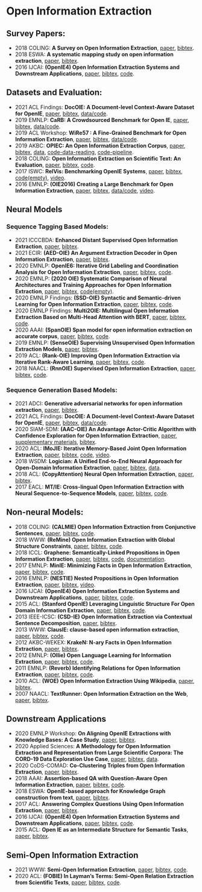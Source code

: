 # Open Information Extraction
<!--
- 20xx ??: **??**, [paper](??), [bibtex](/Bibtex/openie/？？.bib), [code](？？).
-->

## Survey Papers:
- 2018 COLING: **A Survey on Open Information Extraction**, [paper](https://www.aclweb.org/anthology/C18-1326), [bibtex](/Bibtex/openie/open_survey_tradtional.bib).
- 2018 ESWA: **A systematic mapping study on open information extraction**, [paper](https://doi.org.remotexs.ntu.edu.sg/10.1016/j.eswa.2018.06.046), [bibtex](/Bibtex/openie/map_study_oie.bib).
- 2016 IJCAI: **(OpenIE4) Open Information Extraction Systems and Downstream Applications**, [paper](https://dblp.org/rec/conf/ijcai/Mausam16.bib), [bibtex](/Bibtex/openie/openie_survey_downstream.bib), [code](https://github.com/knowitall/openie).

## Datasets and Evaluation:
- 2021 ACL Findings: **DocOIE: A Document-level Context-Aware Dataset for OpenIE**, [paper](https://aclanthology.org/2021.findings-acl.210), [bibtex](/Bibtex/openie/DocOIE.bib), [data/code](https://github.com/daviddongkc/DocOIE).
- 2019 EMNLP: **CaRB: A Crowdsourced Benchmark for Open IE**, [paper](https://www.aclweb.org/anthology/D19-1651), [bibtex](/Bibtex/openie/carb.bib), [data/code](https://github.com/dair-iitd/CaRB).
- 2019 ACL Workshop: **WiRe57 : A Fine-Grained Benchmark for Open Information Extraction**, [paper](https://www.aclweb.org/anthology/W19-4002), [bibtex](/Bibtex/openie/wire57.bib), [data/code](https://github.com/rali-udem/WiRe57).
- 2019 AKBC: **OPIEC: An Open Information Extraction Corpus**, [paper](https://doi.org/10.24432/C53W2J), [bibtex](/Bibtex/openie/OPIEC.bib), [data](https://www.uni-mannheim.de/dws/research/resources/opiec/), [code-data-reading](https://github.com/uma-pi1/OPIEC), [code-pipeline](https://github.com/uma-pi1/OPIEC-pipeline).
- 2018 COLING: **Open Information Extraction on Scientific Text: An Evaluation**, [paper](https://aclanthology.org/C18-1289/), [bibtex](/Bibtex/openie/scientific_oie_eval.bib), [code](https://data.mendeley.com/datasets/6m5dyx4b58/2).
- 2017 ISWC: **RelVis: Benchmarking OpenIE Systems**, [paper](http://ceur-ws.org/Vol-1963/paper527.pdf), [bibtex](/Bibtex/openie/RelVis.bib), [code(empty)](https://github.com/SchmaR/RelVis), [video](https://www.youtube.com/watch?v=Hs87hIe-HEs).
- 2016 EMNLP: **(OIE2016) Creating a Large Benchmark for Open Information Extraction**, [paper](https://www.aclweb.org/anthology/D16-1252), [bibtex](/Bibtex/openie/OIE2016.bib), [data/code](https://github.com/gabrielStanovsky/oie-benchmark), [video](https://vimeo.com/239251034).

## Neural Models
### Sequence Tagging Based Models:
- 2021 ICCCBDA: **Enhanced Distant Supervised Open Information Extraction**, [paper](https://ieeexplore.ieee.org/document/9442541), [bibtex](/Bibtex/openie/enhance_distant_oie.bib).
- 2021 ECIR: **(AED-OIE) An Argument Extraction Decoder in Open Information Extraction**, [paper](https://link.springer.com/chapter/10.1007%2F978-3-030-72113-8_21), [bibtex](/Bibtex/openie/aed_oie.bib).
- 2020 EMNLP: **OpenIE6: Iterative Grid Labeling and Coordination Analysis for Open Information Extraction**, [paper](https://www.aclweb.org/anthology/2020.emnlp-main.306), [bibtex](/Bibtex/openie/OpenIE6.bib), [code](https://github.com/dair-iitd/openie6).
- 2020 EMNLP: **(2020 OIE) Systematic Comparison of Neural Architectures and Training Approaches for Open Information Extraction**, [paper](https://aclanthology.org/2020.emnlp-main.690), [bibtex](/Bibtex/openie/openie_comparison.bib), [code(empty)](https://github.com/phohenecker/emnlp2020-oie).
- 2020 EMNLP Findings: **(SSD-OIE) Syntactic and Semantic-driven Learning for Open Information Extraction**, [paper](https://aclanthology.org/2020.findings-emnlp.69), [bibtex](/Bibtex/openie/rl_oie.bib), [code](https://github.com/TangJiaLong/SSD-OpenIE).
- 2020 EMNLP Findings: **Multi2OIE: Multilingual Open Information Extraction Based on Multi-Head Attention with BERT**, [paper](https://aclanthology.org/2020.findings-emnlp.99), [bibtex](/Bibtex/openie/multi-oie.bib), [code](https://github.com/youngbin-ro/Multi2OIE).
- 2020 AAAI: **(SpanOIE) Span model for open information extraction on accurate corpus**, [paper](https://aaai.org/ojs/index.php/AAAI/article/view/6497), [bibtex](/Bibtex/openie/OpenIE6.bib), [code](https://github.com/zhanjunlang/Span_OIE).
- 2019 EMNLP: **(SenseOIE) Supervising Unsupervised Open Information Extraction Models**, [paper](https://www.aclweb.org/anthology/D19-1067), [bibtex](/Bibtex/openie/senseoie.bib).
- 2019 ACL: **(Rank-OIE) Improving Open Information Extraction via Iterative Rank-Aware Learning**, [paper](https://aclanthology.org/P19-1523), [bibtex](/Bibtex/openie/rank_oie.bib), [code](https://github.com/jzbjyb/oie_rank).
- 2018 NAACL: **(RnnOIE) Supervised Open Information Extraction**, [paper](https://www.aclweb.org/anthology/N18-1081), [bibtex](/Bibtex/openie/rnnoie.bib), [code](https://github.com/gabrielStanovsky/supervised-oie).

### Sequence Generation Based Models:
- 2021 ADCI: **Generative adversarial networks for open information extraction**, [paper](https://doi.org/10.1007/s43674-021-00006-8), [bibtex](/Bibtex/openie/GAN_oie.bib).
- 2021 ACL Findings: **DocOIE: A Document-level Context-Aware Dataset for OpenIE**, [paper](https://aclanthology.org/2021.findings-acl.210), [bibtex](/Bibtex/openie/DocOIE.bib), [data/code](https://github.com/daviddongkc/DocOIE).
- 2020 SIAM-SDM: **(AAC-OIE) An Advantage Actor-Critic Algorithm with Confidence Exploration for Open Information Extraction**, [paper](https://epubs.siam.org/doi/10.1137/1.9781611976236.25), [supplementary materials](https://github.com/Guiliang/MyHomePage/blob/master/external-materials/SDM20/SDM2020-Supplementary-Materials.pdf), [bibtex](/Bibtex/openie/AAC_oie.bib).
- 2020 ACL: **IMoJIE: Iterative Memory-Based Joint Open Information Extraction**, [paper](https://www.aclweb.org/anthology/2020.acl-main.521), [bibtex](/Bibtex/openie/imojie.bib), [code](https://github.com/dair-iitd/imojie), [video](https://slideslive.com/38929035/imojie-iterative-memorybased-joint-open-information-extraction).
- 2018 WSDM: **Logician: A Unified End-to-End Neural Approach for Open-Domain Information Extraction**, [paper](https://doi.org/10.1145/3159652.3159712), [bibtex](/Bibtex/openie/logician.bib), [data](https://ai.baidu.com/broad/introduction?dataset=saoke).
- 2018 ACL: **(CopyAttention) Neural Open Information Extraction**, [paper](https://www.aclweb.org/anthology/P18-2065), [bibtex](/Bibtex/openie/copyattention.bib).
- 2017 EACL: **MT/IE: Cross-lingual Open Information Extraction with Neural Sequence-to-Sequence Models**, [paper](https://aclanthology.org/E17-2011), [bibtex](/Bibtex/openie/mt_oie.bib), [code](https://github.com/sheng-z/cross-lingual-open-ie).


## Non-neural Models:
- 2018 COLING: **(CALMIE) Open Information Extraction from Conjunctive Sentences**, [paper](https://aclanthology.org/C18-1194/), [bibtex](/Bibtex/openie/calm_oie.bib), [code](https://github.com/dair-iitd/OpenIE-standalone).
- 2018 WWW: **(ReMine) Open Information Extraction with Global Structure Constraints**, [paper](https://dl.acm.org/doi/10.1145/3184558.3186927), [bibtex](/Bibtex/openie/ReMine.bib), [code](https://github.com/GentleZhu/ReMine).
- 2018 ICCL: **Graphene: Semantically-Linked Propositions in Open Information Extraction**, [paper](https://www.aclweb.org/anthology/C18-1195), [bibtex](/Bibtex/openie/Graphene.bib), [code](https://github.com/Lambda-3/Graphene), [documentation](http://lambda3.org/Graphene/).
- 2017 EMNLP: **MinIE: Minimizing Facts in Open Information Extraction**, [paper](https://www.aclweb.org/anthology/D17-1278), [bibtex](/Bibtex/openie/MinIE.bib), [code](https://github.com/uma-pi1/minie).
- 2016 EMNLP: **(NESTIE) Nested Propositions in Open Information Extraction**, [paper](https://www.aclweb.org/anthology/D16-1006), [bibtex](/Bibtex/openie/nestie.bib), [video](https://vimeo.com/239245885).
- 2016 IJCAI: **(OpenIE4) Open Information Extraction Systems and Downstream Applications**, [paper](https://dblp.org/rec/conf/ijcai/Mausam16.bib), [bibtex](/Bibtex/openie/openie_survey_downstream.bib), [code](https://github.com/knowitall/openie).
- 2015 ACL: **(Stanford OpenIE) Leveraging Linguistic Structure For Open Domain Information Extraction**, [paper](https://www.aclweb.org/anthology/P15-1034), [bibtex](/Bibtex/openie/stanford_oie.bib), [code](https://github.com/philipperemy/stanford-openie-python).
- 2013 IEEE-ICSC: **(CSD-IE) Open Information Extraction via Contextual Sentence Decomposition**, [paper](https://doi.org/10.1109/ICSC.2013.36), [bibtex](/Bibtex/openie/csd-ie.bib).
- 2013 WWW: **ClausIE: clause-based open information extraction**, [paper](https://doi.org/10.1145/2488388.2488420), [bibtex](/Bibtex/openie/clausie.bib), [code](https://github.com/AnthonyMRios/pyclausie).
- 2012 AKBC-WEKEX: **KrakeN: N-ary Facts in Open Information Extraction**, [paper](https://www.aclweb.org/anthology/W12-3010), [bibtex](/Bibtex/openie/KrakeN.bib).
- 2012 EMNLP: **(Ollie) Open Language Learning for Information Extraction**, [paper](https://www.aclweb.org/anthology/D12-1048), [bibtex](/Bibtex/openie/ollie.bib), [code](https://github.com/knowitall/ollie).
- 2011 EMNLP: **(Reverb) Identifying Relations for Open Information Extraction**, [paper](https://www.aclweb.org/anthology/D11-1142), [bibtex](/Bibtex/openie/reverb.bib), [code](https://github.com/knowitall/reverb).
- 2010 ACL: **(WOE) Open Information Extraction Using Wikipedia**, [paper](https://www.aclweb.org/anthology/P10-1013), [bibtex](/Bibtex/openie/WOE.bib).
- 2007 NAACL: **TextRunner: Open Information Extraction on the Web**, [paper](https://www.aclweb.org/anthology/N07-4013), [bibtex](/Bibtex/openie/textrunner.bib).


## Downstream Applications
- 2020 EMNLP Workshop: **On Aligning OpenIE Extractions with Knowledge Bases: A Case Study**, [paper](https://www.aclweb.org/anthology/2020.eval4nlp-1.14), [bibtex](/Bibtex/openie/KB_openie.bib).
- 2020 Applied Sciences: **A Methodology for Open Information Extraction and Representation from Large Scientific Corpora: The CORD-19 Data Exploration Use Case**, [paper](https://www.mdpi.com/2076-3417/10/16/5630), [bibtex](/Bibtex/openie/large_sci_corpora_oie.bib), [data](https://github.com/lighteternal/CORD-19-OIE-triple-extraction).
- 2020 CoDS-COMAD: **Co-Clustering Triples from Open Information Extraction**, [paper](https://dl.acm.org/doi/10.1145/3371158.3371183), [bibtex](/Bibtex/openie/cluster_oie.bib).
- 2018 AAAI: **Assertion-based QA with Question-Aware Open Information Extraction**, [paper](https://aaai.org/ocs/index.php/AAAI/AAAI18/paper/view/16705), [bibtex](/Bibtex/openie/asertion_QA_oie.bib), [code](？？).
- 2018 ESWA: **OpenIE-based approach for Knowledge Graph construction from text**, [paper](https://doi.org/10.1016/j.eswa.2018.07.017), [bibtex](/Bibtex/openie/kg_construction_openie.bib).
- 2017 ACL: **Answering Complex Questions Using Open Information Extraction**, [paper](https://www.aclweb.org/anthology/P17-2049), [bibtex](/Bibtex/openie/QA_openie.bib).
- 2016 IJCAI: **(OpenIE4) Open Information Extraction Systems and Downstream Applications**, [paper](https://dblp.org/rec/conf/ijcai/Mausam16.bib), [bibtex](/Bibtex/openie/openie_survey_downstream.bib), [code](https://github.com/knowitall/openie).
- 2015 ACL: **Open IE as an Intermediate Structure for Semantic Tasks**, [paper](https://www.aclweb.org/anthology/P15-2050), [bibtex](/Bibtex/openie/semantic_openie.bib).


## Semi-Open Information Extraction
- 2021 WWW: **Semi-Open Information Extraction**, [paper](https://dl.acm.org/doi/10.1145/3442381.3450029), [bibtex](/Bibtex/openie/soie.bib), [code](https://github.com/yubowen-ph/SOIE).
- 2020 ACL: **(FOBIE) In Layman’s Terms: Semi-Open Relation Extraction from Scientific Texts**, [paper](https://aclanthology.org/2020.acl-main.137/), [bibtex](/Bibtex/openie/FOBIE.bib), [code](https://github.com/rubenkruiper/FOBIE).

